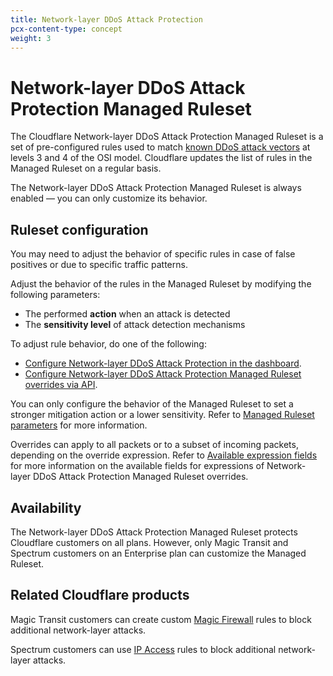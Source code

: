 ```yaml
---
title: Network-layer DDoS Attack Protection
pcx-content-type: concept
weight: 3
---
```


# Network-layer DDoS Attack Protection Managed Ruleset

The Cloudflare Network-layer DDoS Attack Protection Managed Ruleset is a set of pre-configured rules used to match [known DDoS attack vectors](/about/attack-coverage) at levels 3 and 4 of the OSI model. Cloudflare updates the list of rules in the Managed Ruleset on a regular basis.

The Network-layer DDoS Attack Protection Managed Ruleset is always enabled — you can only customize its behavior.

## Ruleset configuration

You may need to adjust the behavior of specific rules in case of false positives or due to specific traffic patterns.

Adjust the behavior of the rules in the Managed Ruleset by modifying the following parameters:

- The performed **action** when an attack is detected
- The **sensitivity level** of attack detection mechanisms

To adjust rule behavior, do one of the following:

- [Configure Network-layer DDoS Attack Protection in the dashboard](/managed-rulesets/network/configure-dashboard).
- [Configure Network-layer DDoS Attack Protection Managed Ruleset overrides via API](/managed-rulesets/network/configure-api).

You can only configure the behavior of the Managed Ruleset to set a stronger mitigation action or a lower sensitivity. Refer to [Managed Ruleset parameters](/managed-rulesets/network/override-parameters) for more information.

Overrides can apply to all packets or to a subset of incoming packets, depending on the override expression. Refer to [Available expression fields](/managed-rulesets/network/fields) for more information on the available fields for expressions of Network-layer DDoS Attack Protection Managed Ruleset overrides.

## Availability

The Network-layer DDoS Attack Protection Managed Ruleset protects Cloudflare customers on all plans. However, only Magic Transit and Spectrum customers on an Enterprise plan can customize the Managed Ruleset.

## Related Cloudflare products

Magic Transit customers can create custom [Magic Firewall](https://developers.cloudflare.com/magic-firewall) rules to block additional network-layer attacks.

Spectrum customers can use [IP Access](https://support.cloudflare.com/hc/articles/217074967) rules to block additional network-layer attacks.
